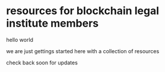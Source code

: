 # resources for blockchain legal institute members

hello world

we are just gettings started here with a collection of resources

check back soon for updates

